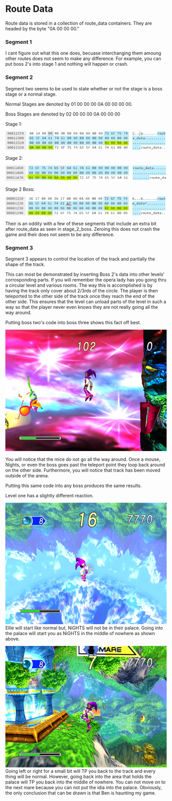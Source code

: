 # Route Data

Route data is stored in a collection of route_data containers. They are headed by the byte "0A 00 00 00."

### Segment 1
I cant figure out what this one does, becuase interchanging them amoung other routes does not seem to make any difference. For example, you can put boss 2's into stage 1 and nothing will happen or crash.

### Segment 2
Segment two seems to be used to state whether or not the stage is a boss stage or a normal stage.

Normal Stages are denoted by 01 00 00 00 0A 00 00 00 00.

Boss Stages are denoted by 02 00 00 00 0A 00 00 00

Stage 1:

![Stage 1 Segment 2](https://raw.githubusercontent.com/SmallMistake/Modding-NiD/main/Route_Data/pictures/stage_1_segment_2.PNG)

Stage 2:

![Stage 2 Segment 2](https://raw.githubusercontent.com/SmallMistake/Modding-NiD/main/Route_Data/pictures/stage_2_segment_2.PNG)

Stage 2 Boss:

![Stage 2 Boss Segment 2](https://raw.githubusercontent.com/SmallMistake/Modding-NiD/main/Route_Data/pictures/stage_2_boss_segment_2.PNG)

Their is an oddity with a few of these segments that include an extra bit after route_data as seen in stage_2_boss. Zeroing this does not crash the game and their does not seem to be any difference.



### Segment 3

Segment 3 appears to control the location of the track and partially the shape of the track.

This can most be demonstrated by inserting Boss 2's data into other levels' corrosponding parts. If you will remember the opera lady has you going thru a circular level and various rooms.
The way this is accomplished is by having the track only cover about 2/3rds of the circle. The player is then teleported to the other side of the track once they reach the end of the other side.
This ensures that the level can unload parts of the level in such a way so that the player never even knows they are not really going all the way around.

Putting boss two's code into boss three shows this fact off best.

![Boss 4 with Boss2's segment](https://raw.githubusercontent.com/SmallMistake/Modding-NiD/main/Route_Data/pictures/segment3Edited.png)

You will notice that the mice do not go all the way around. Once a mouse, Nights, or even the boss goes past the teleport point they loop back around on the other side. Furthermore, you will notice that track has been moved outside of the arena.

Putting this same code into any boss produces the same results.


Level one has a slightly different reaction.

![Level 1 with Boss2's Segment](https://raw.githubusercontent.com/SmallMistake/Modding-NiD/main/Route_Data/pictures/levelOneTP.png) </br>
Ellie will start like normal but, NiGHTS will not be in their palace. Going into the palace will start you as NiGHTS in the middle of nowhere as shown above.

![Level 1 TP Point](https://raw.githubusercontent.com/SmallMistake/Modding-NiD/main/Route_Data/pictures/levelOneTPPoint.png) </br>
Going left or right for a small bit will TP you back to the track and every thing will be normal. However, going back into the area that holds the palace will TP you back into the middle of nowhere. You can not move on to the next mare because you can not put the idia into the palace. Obviously, the only conclusion that can be drawn is that Ben is haunting my game.
